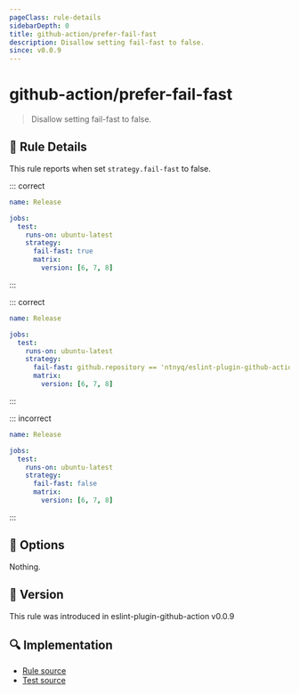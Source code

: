 ```yaml
---
pageClass: rule-details
sidebarDepth: 0
title: github-action/prefer-fail-fast
description: Disallow setting fail-fast to false.
since: v0.0.9
---
```


# github-action/prefer-fail-fast

> Disallow setting fail-fast to false.

## :book: Rule Details

This rule reports when set `strategy.fail-fast` to false.

::: correct

```yaml
name: Release

jobs:
  test:
    runs-on: ubuntu-latest
    strategy:
      fail-fast: true
      matrix:
        version: [6, 7, 8]
```

:::

::: correct

```yaml
name: Release

jobs:
  test:
    runs-on: ubuntu-latest
    strategy:
      fail-fast: github.repository == 'ntnyq/eslint-plugin-github-action'
      matrix:
        version: [6, 7, 8]
```

:::

::: incorrect

```yaml
name: Release

jobs:
  test:
    runs-on: ubuntu-latest
    strategy:
      fail-fast: false
      matrix:
        version: [6, 7, 8]
```

:::

## :wrench: Options

Nothing.

## :rocket: Version

This rule was introduced in eslint-plugin-github-action v0.0.9

## :mag: Implementation

- [Rule source](https://github.com/ntnyq/eslint-plugin-github-action/blob/main/src/rules/prefer-fail-fast.ts)
- [Test source](https://github.com/ntnyq/eslint-plugin-github-action/blob/main/tests/rules/prefer-fail-fast.test.ts)
